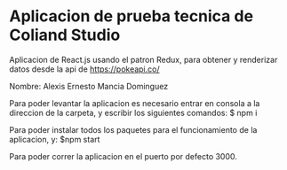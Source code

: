 # Aplicacion de prueba tecnica de Coliand Studio

Aplicacion de React.js usando el patron Redux, para obtener y renderizar datos desde la api de https://pokeapi.co/

Nombre: Alexis Ernesto Mancia Dominguez

Para poder levantar la aplicacion es necesario entrar en consola a la direccion de la carpeta, y escribir los siguientes comandos:
$ npm i

Para poder instalar todos los paquetes para el funcionamiento de la aplicacion, y:
 $npm start
 
Para poder correr la aplicacion en el puerto por defecto 3000.